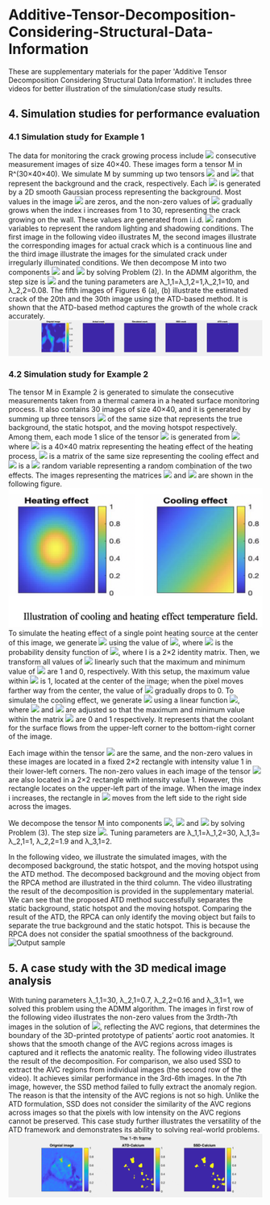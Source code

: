 # Additive-Tensor-Decomposition-Considering-Structural-Data-Information
These are supplementary materials for the paper 'Additive Tensor Decomposition Considering Structural Data Information'.
It includes three videos for better illustration of the simulation/case study results.
## 4.	Simulation studies for performance evaluation
### 4.1	Simulation study for Example 1
The data for monitoring the crack growing process include <img src="https://latex.codecogs.com/gif.latex?I_1=30 " /> consecutive measurement images of size 40×40. These images form a tensor M in R^(30×40×40). We simulate M by summing up two tensors <img src="https://latex.codecogs.com/gif.latex?X_1 " /> 
 and <img src="https://latex.codecogs.com/gif.latex?X_2 " />  that represent the background and the crack, respectively. Each <img src="https://latex.codecogs.com/gif.latex?X_1 (i,:,:),i∈[I_1 ], " /> is generated by a 2D smooth Gaussian process representing the background. Most values in the image <img src="https://latex.codecogs.com/gif.latex?X_2 (i,:,:) " />  are zeros, and the non-zero values of <img src="https://latex.codecogs.com/gif.latex?X_2 (i,:,:) " />  gradually grows when the index i increases from 1 to 30, representing the crack growing on the wall. These values are generated from i.i.d. <img src="https://latex.codecogs.com/gif.latex?N(0.1,0.1) " />  random variables to represent the random lighting and shadowing conditions.  The first image in the following video illustrates M, the second images illustrate the corresponding images for actual crack which is a continuous line and the third image illustrate the images for the simulated crack under irregularly illuminated conditions.
We then decompose M into two components <img src="https://latex.codecogs.com/gif.latex?X_1 " />  and <img src="https://latex.codecogs.com/gif.latex?X_2 " />  by solving Problem (2). In the ADMM algorithm, the step size is <img src="https://latex.codecogs.com/gif.latex?\eta=0.01 " /> and the tuning parameters are λ_1,1=λ_1,2=1,λ_2,1=10, and λ_2,2=0.08. The fifth images of Figures 6 (a), (b) illustrate the estimated crack of the 20th and the 30th image using the ATD-based method. It is shown that the ATD-based method captures the growth of the whole crack accurately. 
![Output sample](https://github.com/Sean9511/Additive-Tensor-Decomposition-Considering-Structural-Data-Information/blob/master/Res_sim1.gif)

### 4.2	Simulation study for Example 2
The tensor M in Example 2 is generated to simulate the consecutive measurements taken from a thermal camera in a heated surface monitoring process. It also contains 30 images of size 40×40, and it is generated by summing up three tensors <img src="https://latex.codecogs.com/gif.latex?X_1, X_2, and X_3 " />  of the same size that represents the true background, the static hotspot, and the moving hotspot respectively. Among them, each mode 1 slice of the tensor <img src="https://latex.codecogs.com/gif.latex?X_1 " />   is generated from 
 <img src="https://latex.codecogs.com/gif.latex?X(i,:,:)=U_i T_0+(1-U) T_1 " />
where  <img src="https://latex.codecogs.com/gif.latex?T_0 " /> is a 40×40 matrix representing the heating effect of the heating process, <img src="https://latex.codecogs.com/gif.latex?T_1" /> is a matrix of the same size representing the cooling effect and <img src="https://latex.codecogs.com/gif.latex?U" /> is a <img src="https://latex.codecogs.com/gif.latex?U[0,1]" /> random variable representing a random combination of the two effects. 
The images representing the matrices <img src="https://latex.codecogs.com/gif.latex?T_0" /> and <img src="https://latex.codecogs.com/gif.latex?T_1" /> are shown in the following figure. 
![alt text](https://github.com/Sean9511/Additive-Tensor-Decomposition-Considering-Structural-Data-Information/blob/master/Heat%26Cooling.png?raw=true)
To simulate the heating effect of a single point heating source at the center of this image, we generate <img src="https://latex.codecogs.com/gif.latex?T_0 (i,j)" /> using the value of <img src="https://latex.codecogs.com/gif.latex?f_0 (i,j)" />, where <img src="https://latex.codecogs.com/gif.latex?f_0" /> is the probability density function of <img src="https://latex.codecogs.com/gif.latex?N((20,20)^T,10I)" />, where I is a 2×2 identity matrix. Then, we transform all values of <img src="https://latex.codecogs.com/gif.latex?T_0" /> linearly such that the maximum and minimum value of <img src="https://latex.codecogs.com/gif.latex?T_0" /> are 1 and 0, respectively. With this setup, the maximum value within <img src="https://latex.codecogs.com/gif.latex?T_0" /> is 1, located at the center of the image; when the pixel moves farther way from the center, the value of <img src="https://latex.codecogs.com/gif.latex?T_0 (i,j)" /> gradually drops to 0.  To simulate the cooling effect, we generate <img src="https://latex.codecogs.com/gif.latex?T_1 (i,j))" /> using a linear function <img src="https://latex.codecogs.com/gif.latex?f_1 (i,j)=c_1 (i+j)+c_2" />, where <img src="https://latex.codecogs.com/gif.latex?c_1" /> and <img src="https://latex.codecogs.com/gif.latex?c_2" /> are adjusted so that the maximum and minimum value within the matrix <img src="https://latex.codecogs.com/gif.latex?T_1" /> are 0 and 1 respectively. It represents that the coolant for the surface flows from the upper-left corner to the bottom-right corner of the image. 

Each image within the tensor <img src="https://latex.codecogs.com/gif.latex?X_2" /> are the same, and the non-zero values in these images are located in a fixed 2×2 rectangle with intensity value 1 in their lower-left corners. The non-zero values in each image of the tensor <img src="https://latex.codecogs.com/gif.latex?X_3" /> are also located in a 2×2 rectangle with intensity value 1. However, this rectangle locates on the upper-left part of the image.  When the image index i increases, the rectangle in <img src="https://latex.codecogs.com/gif.latex?X_3 (i,:,:)" /> moves from the left side to the right side across the images.

We decompose the tensor M into components <img src="https://latex.codecogs.com/gif.latex?X_1" />, <img src="https://latex.codecogs.com/gif.latex?X_2" /> and <img src="https://latex.codecogs.com/gif.latex?X_3" />  by solving Problem (3). The step size <img src="https://latex.codecogs.com/gif.latex?\eta=0.01" />. Tuning parameters are λ_1,1=λ_1,2=30, λ_1,3= λ_2,1=1, λ_2,2=1.9 and λ_3,1=2.

In the following video, we illustrate the simulated images, with the decomposed background, the static hotspot, and the moving hotspot using the ATD method. The decomposed background and the moving object from the RPCA method are illustrated in the third column. The video illustrating the result of the decomposition is provided in the supplementary material. We can see that the proposed ATD method successfully separates the static background, static hotspot and the moving hotspot. Comparing the result of the ATD, the RPCA can only identify the moving object but fails to separate the true background and the static hotspot. This is because the RPCA does not consider the spatial smoothness of the background. 
![Output sample](https://github.com/Sean9511/Additive-Tensor-Decomposition-Considering-Structural-Data-Information/blob/master/Res_sim2.gif)

## 5.	A case study with the 3D medical image analysis
With tuning parameters λ_1,1=30, λ_2,1=0.7, λ_2,2=0.16 and λ_3,1=1, we solved this problem using the ADMM algorithm. The images in first row of the following video illustrates the non-zero values from the 3rdth-7th images in the solution of <img src="https://latex.codecogs.com/gif.latex?X_2" />, reflecting the AVC regions, that determines the boundary of the 3D-printed prototype of patients’ aortic root anatomies. It shows that the smooth change of the AVC regions across images is captured and it reflects the anatomic reality. The following video illustrates the result of the decomposition.
For comparison, we also used SSD to extract the AVC regions from individual images (the second row of the video). It achieves similar performance in the 3rd-6th images. In the 7th image, however, the SSD method failed to fully extract the anomaly region. The reason is that the intensity of the AVC regions is not so high. Unlike the ATD formulation, SSD does not consider the similarity of the AVC regions across images so that  the pixels with low intensity on the AVC regions cannot be preserved. This case study further illustrates the versatility of the ATD framework and demonstrates its ability to solving real-world problems. 
![Output sample](https://github.com/Sean9511/Additive-Tensor-Decomposition-Considering-Structural-Data-Information/blob/master/Res_case.gif)

